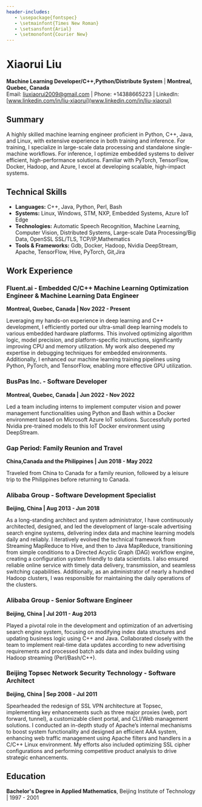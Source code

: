 ```yaml
---
header-includes:
   - \usepackage{fontspec}
   - \setmainfont{Times New Roman}
   - \setsansfont{Arial}
   - \setmonofont{Courier New}
---
```




# Xiaorui Liu
**Machine Learning Developer/C++,Python/Distribute System** | **Montreal, Quebec, Canada**\
Email: liuxiaorui2009@gmail.com | Phone: +14388665223 | LinkedIn: [www.linkedin.com/in/liu-xiaorui](www.linkedin.com/in/liu-xiaorui)

## Summary
A highly skilled machine learning engineer proficient in Python, C++, Java, and Linux, with extensive experience in both training and inference. For training, I specialize in large-scale data processing and standalone single-machine workflows. For inference, I optimize embedded systems to deliver efficient, high-performance solutions. Familiar with PyTorch, TensorFlow, Docker, Hadoop, and Azure, I excel at developing scalable, high-impact systems.

## Technical Skills
- **Languages:** C++, Java, Python, Perl, Bash
- **Systems:** Linux, Windows, STM, NXP, Embedded Systems, Azure IoT Edge
- **Technologies:** Automatic Speech Recognition, Machine Learning, Computer Vision, Distributed Systems, Large-scale Data Processing/Big Data, OpenSSL SSL/TLS, TCP/IP,Mathematics
- **Tools & Frameworks:** Gdb, Docker, Hadoop, Nvidia DeepStream, Apache, TensorFlow, Hive, PyTorch, Git,Jira



## Work Experience
### Fluent.ai - Embedded C/C++ Machine Learning Optimization Engineer & Machine Learning Data Engineer
**Montreal, Quebec, Canada | Nov 2022 - Present**

Leveraging my hands-on experience in deep learning and C++ development, I efficiently ported our ultra-small deep learning models to various embedded hardware platforms. This involved optimizing algorithm logic, model precision, and platform-specific instructions, significantly improving CPU and memory utilization. My work also deepened my expertise in debugging techniques for embedded environments. Additionally, I enhanced our machine learning training pipelines using Python, PyTorch, and TensorFlow, enabling more effective GPU utilization.

### BusPas Inc. - Software Developer
**Montreal, Quebec, Canada | Jun 2022 - Nov 2022**

Led a team including interns to implement computer vision and power management functionalities using Python and Bash within a Docker environment based on Microsoft Azure IoT solutions. Successfully ported Nvidia pre-trained models to this IoT Docker environment using DeepStream.

### Gap Period: Family Reunion and Travel
**China,Canada and the Philippines | Jun 2018 - May 2022**

Traveled from China to Canada for a family reunion, followed by a leisure trip to the Philippines before returning to Canada.

### Alibaba Group - Software Development Specialist
**Beijing, China | Aug 2013 - Jun 2018**

As a long-standing architect and system administrator, I have continuously architected, designed, and led the development of large-scale advertising search engine systems, delivering index data and machine learning models daily and reliably. I iteratively evolved the technical framework from Streaming MapReduce to Hive, and then to Java MapReduce, transitioning from simple conditions to a Directed Acyclic Graph (DAG) workflow engine, creating a configuration system friendly to data scientists. I also ensured reliable online service with timely data delivery, transmission, and seamless switching capabilities. Additionally, as an administrator of nearly a hundred Hadoop clusters, I was responsible for maintaining the daily operations of the clusters.

### Alibaba Group - Senior Software Engineer
**Beijing, China | Jul 2011 - Aug 2013**

Played a pivotal role in the development and optimization of an advertising search engine system, focusing on modifying index data structures and updating business logic using C++ and Java. Collaborated closely with the team to implement real-time data updates according to new advertising requirements and processed batch ads data and index building using Hadoop streaming (Perl/Bash/C++).

### Beijing Topsec Network Security Technology - Software Architect
**Beijing, China | Sep 2008 - Jul 2011**

Spearheaded the redesign of SSL VPN architecture at Topsec, implementing key enhancements such as three major proxies (web, port forward, tunnel), a customizable client portal, and CLI/Web management solutions. I conducted an in-depth study of Apache’s internal mechanisms to boost system functionality and designed an efficient AAA system, enhancing web traffic management using Apache filters and handlers in a C/C++ Linux environment. My efforts also included optimizing SSL cipher configurations and performing competitive product analysis to drive strategic enhancements.

## Education
**Bachelor's Degree in Applied Mathematics**, Beijing Institute of Technology | 1997 - 2001

